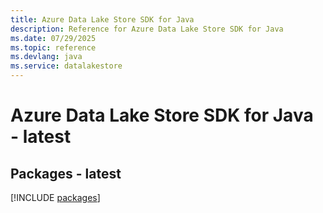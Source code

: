 ```yaml
---
title: Azure Data Lake Store SDK for Java
description: Reference for Azure Data Lake Store SDK for Java
ms.date: 07/29/2025
ms.topic: reference
ms.devlang: java
ms.service: datalakestore
---
```

# Azure Data Lake Store SDK for Java - latest
## Packages - latest
[!INCLUDE [packages](data-lake-store-index.md)]